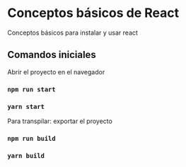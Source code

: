 # Conceptos básicos de React

Conceptos básicos para instalar y usar react

## Comandos iniciales

Abrir el proyecto en el navegador

### `npm run start`
### `yarn start`

Para transpilar: exportar el proyecto
### `npm run build`
### `yarn build`